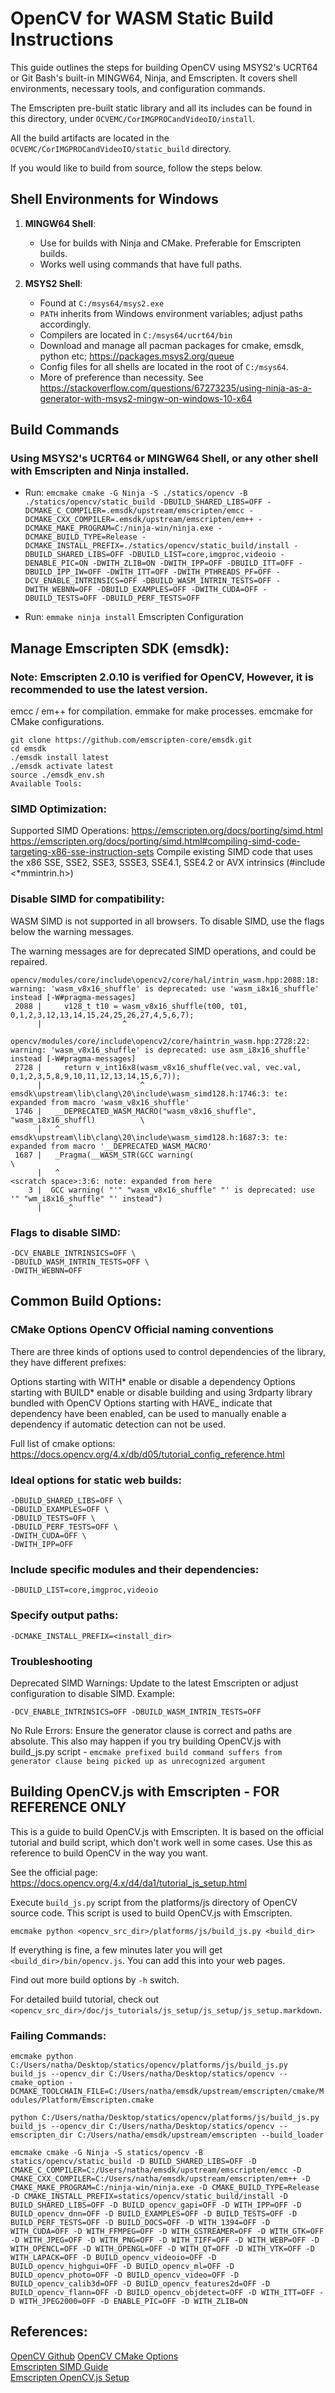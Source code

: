 # OpenCV for WASM Static Build Instructions

This guide outlines the steps for building OpenCV using MSYS2's UCRT64 or Git Bash's built-in MINGW64, Ninja, and Emscripten. It covers shell environments, necessary tools, and configuration commands.

The Emscripten pre-built static library and all its includes can be found in this directory, under `OCVEMC/CorIMGPROCandVideoIO/install`.

All the build artifacts are located in the `OCVEMC/CorIMGPROCandVideoIO/static_build` directory.

If you would like to build from source, follow the steps below.

## Shell Environments for Windows

1. **MINGW64 Shell**:

   - Use for builds with Ninja and CMake. Preferable for Emscripten builds.
   - Works well using commands that have full paths.

2. **MSYS2 Shell**:
   - Found at `C:/msys64/msys2.exe`
   - `PATH` inherits from Windows environment variables; adjust paths accordingly.
   - Compilers are located in `C:/msys64/ucrt64/bin`
   - Download and manage all pacman packages for cmake, emsdk, python etc; https://packages.msys2.org/queue
   - Config files for all shells are located in the root of `C:/msys64`.
   - More of preference than necessity. See https://stackoverflow.com/questions/67273235/using-ninja-as-a-generator-with-msys2-mingw-on-windows-10-x64

## Build Commands

### Using MSYS2's UCRT64 or MINGW64 Shell, or any other shell with Emscripten and Ninja installed.

- Run:
  `emcmake cmake -G Ninja -S ./statics/opencv -B ./statics/opencv/static_build -DBUILD_SHARED_LIBS=OFF -DCMAKE_C_COMPILER=.emsdk/upstream/emscripten/emcc -DCMAKE_CXX_COMPILER=.emsdk/upstream/emscripten/em++ -DCMAKE_MAKE_PROGRAM=C:/ninja-win/ninja.exe -DCMAKE_BUILD_TYPE=Release -DCMAKE_INSTALL_PREFIX=./statics/opencv/static_build/install -DBUILD_SHARED_LIBS=OFF -DBUILD_LIST=core,imgproc,videoio -DENABLE_PIC=ON -DWITH_ZLIB=ON -DWITH_IPP=OFF -DBUILD_ITT=OFF -DBUILD_IPP_IW=OFF -DWITH_ITT=OFF -DWITH_PTHREADS_PF=OFF -DCV_ENABLE_INTRINSICS=OFF -DBUILD_WASM_INTRIN_TESTS=OFF -DWITH_WEBNN=OFF -DBUILD_EXAMPLES=OFF -DWITH_CUDA=OFF -DBUILD_TESTS=OFF -DBUILD_PERF_TESTS=OFF`

- Run:
  `emmake ninja install`
  Emscripten Configuration

## Manage Emscripten SDK (emsdk):

### Note: Emscripten 2.0.10 is verified for OpenCV, However, it is recommended to use the latest version.

emcc / em++ for compilation.
emmake for make processes.
emcmake for CMake configurations.

```
git clone https://github.com/emscripten-core/emsdk.git
cd emsdk
./emsdk install latest
./emsdk activate latest
source ./emsdk_env.sh
Available Tools:
```

### SIMD Optimization:

Supported SIMD Operations: https://emscripten.org/docs/porting/simd.html
https://emscripten.org/docs/porting/simd.html#compiling-simd-code-targeting-x86-sse-instruction-sets
Compile existing SIMD code that uses the x86 SSE, SSE2, SSE3, SSSE3, SSE4.1, SSE4.2 or AVX intrinsics (#include <\*mmintrin.h>)

### Disable SIMD for compatibility:

WASM SIMD is not supported in all browsers. To disable SIMD, use the flags below the warning messages.

The warning messages are for deprecated SIMD operations, and could be repaired.

```
opencv/modules/core/include\opencv2/core/hal/intrin_wasm.hpp:2088:18: warning: 'wasm_v8x16_shuffle' is deprecated: use 'wasm_i8x16_shuffle' instead [-W#pragma-messages]
 2088 |     v128_t t10 = wasm_v8x16_shuffle(t00, t01, 0,1,2,3,12,13,14,15,24,25,26,27,4,5,6,7);
      |                  ^

opencv/modules/core/include\opencv2/core/haintrin_wasm.hpp:2728:22: warning: 'wasm_v8x16_shuffle' is deprecated: use asm_i8x16_shuffle' instead [-W#pragma-messages]
 2728 |     return v_int16x8(wasm_v8x16_shuffle(vec.val, vec.val, 0,1,2,3,5,8,9,10,11,12,13,14,15,6,7));
      |                      ^
emsdk\upstream\lib\clang\20\include\wasm_simd128.h:1746:3: te: expanded from macro 'wasm_v8x16_shuffle'
 1746 |   __DEPRECATED_WASM_MACRO("wasm_v8x16_shuffle", "wasm_i8x16_shuffl)          \
      |   ^
emsdk\upstream\lib\clang\20\include\wasm_simd128.h:1687:3: te: expanded from macro '__DEPRECATED_WASM_MACRO'
 1687 |   _Pragma(__WASM_STR(GCC warning(                                            \
      |   ^
<scratch space>:3:6: note: expanded from here
    3 |  GCC warning( "'" "wasm_v8x16_shuffle" "' is deprecated: use '" "wm_i8x16_shuffle" "' instead")
      |      ^
```

### Flags to disable SIMD:

```
-DCV_ENABLE_INTRINSICS=OFF \
-DBUILD_WASM_INTRIN_TESTS=OFF \
-DWITH_WEBNN=OFF
```

## Common Build Options:

### CMake Options OpenCV Official naming conventions

There are three kinds of options used to control dependencies of the library, they have different prefixes:

Options starting with WITH* enable or disable a dependency
Options starting with BUILD* enable or disable building and using 3rdparty library bundled with OpenCV
Options starting with HAVE\_ indicate that dependency have been enabled, can be used to manually enable a dependency if automatic detection can not be used.

Full list of cmake options: https://docs.opencv.org/4.x/db/d05/tutorial_config_reference.html

### Ideal options for static web builds:

```
-DBUILD_SHARED_LIBS=OFF \
-DBUILD_EXAMPLES=OFF \
-DBUILD_TESTS=OFF \
-DBUILD_PERF_TESTS=OFF \
-DWITH_CUDA=OFF \
-DWITH_IPP=OFF
```

### Include specific modules and their dependencies:

`-DBUILD_LIST=core,imgproc,videoio`

### Specify output paths:

`-DCMAKE_INSTALL_PREFIX=<install_dir>`

### Troubleshooting

Deprecated SIMD Warnings: Update to the latest Emscripten or adjust configuration to disable SIMD. Example:

`-DCV_ENABLE_INTRINSICS=OFF -DBUILD_WASM_INTRIN_TESTS=OFF`

No Rule Errors: Ensure the generator clause is correct and paths are absolute. This also may happen if you try building
OpenCV.js with build_js.py script - `emcmake prefixed build command suffers from generator clause being picked up as unrecognized argument`

## Building OpenCV.js with Emscripten - FOR REFERENCE ONLY

This is a guide to build OpenCV.js with Emscripten. It is based on the official tutorial and build script, which
don't work well in some cases. Use this as reference to build OpenCV in the way you want.

See the official page: https://docs.opencv.org/4.x/d4/da1/tutorial_js_setup.html

Execute `build_js.py` script from the platforms/js directory of OpenCV source code. This script is used to build OpenCV.js with Emscripten.

```
emcmake python <opencv_src_dir>/platforms/js/build_js.py <build_dir>
```

If everything is fine, a few minutes later you will get `<build_dir>/bin/opencv.js`. You can add this into your web pages.

Find out more build options by `-h` switch.

For detailed build tutorial, check out `<opencv_src_dir>/doc/js_tutorials/js_setup/js_setup/js_setup.markdown`.

### Failing Commands:

`emcmake python C:/Users/natha/Desktop/statics/opencv/platforms/js/build_js.py build_js --opencv_dir C:/Users/natha/Desktop/statics/opencv --cmake_option -DCMAKE_TOOLCHAIN_FILE=C:/Users/natha/emsdk/upstream/emscripten/cmake/Modules/Platform/Emscripten.cmake`

`python C:/Users/natha/Desktop/statics/opencv/platforms/js/build_js.py build_js --opencv_dir C:/Users/natha/Desktop/statics/opencv --emscripten_dir C:/Users/natha/emsdk/upstream/emscripten --build_loader`

`emcmake cmake -G Ninja -S statics/opencv -B statics/opencv/static_build -D BUILD_SHARED_LIBS=OFF -D CMAKE_C_COMPILER=C:/Users/natha/emsdk/upstream/emscripten/emcc -D CMAKE_CXX_COMPILER=C:/Users/natha/emsdk/upstream/emscripten/em++ -D CMAKE_MAKE_PROGRAM=C:/ninja-win/ninja.exe -D CMAKE_BUILD_TYPE=Release -D CMAKE_INSTALL_PREFIX=statics/opencv/static_build/install -D BUILD_SHARED_LIBS=OFF -D BUILD_opencv_gapi=OFF -D WITH_IPP=OFF -D BUILD_opencv_dnn=OFF -D BUILD_EXAMPLES=OFF -D BUILD_TESTS=OFF -D BUILD_PERF_TESTS=OFF -D BUILD_DOCS=OFF -D WITH_1394=OFF -D WITH_CUDA=OFF -D WITH_FFMPEG=OFF -D WITH_GSTREAMER=OFF -D WITH_GTK=OFF -D WITH_JPEG=OFF -D WITH_PNG=OFF -D WITH_TIFF=OFF -D WITH_WEBP=OFF -D WITH_OPENCL=OFF -D WITH_OPENGL=OFF -D WITH_QT=OFF -D WITH_VTK=OFF -D WITH_LAPACK=OFF -D BUILD_opencv_videoio=OFF -D BUILD_opencv_highgui=OFF -D BUILD_opencv_ml=OFF -D BUILD_opencv_photo=OFF -D BUILD_opencv_video=OFF -D BUILD_opencv_calib3d=OFF -D BUILD_opencv_features2d=OFF -D BUILD_opencv_flann=OFF -D BUILD_opencv_objdetect=OFF -D WITH_ITT=OFF -D WITH_JPEG2000=OFF -D ENABLE_PIC=OFF -D WITH_ZLIB=ON`

## References:

[OpenCV Github](https://github.com/opencv/opencv/tree/4.x)
[OpenCV CMake Options](https://docs.opencv.org/4.x/db/d05/tutorial_config_reference.html)\
[Emscripten SIMD Guide](https://emscripten.org/docs/porting/simd.html)\
[Emscripten OpenCV.js Setup](https://docs.opencv.org/4.x/d4/da1/tutorial_js_setup.html)
